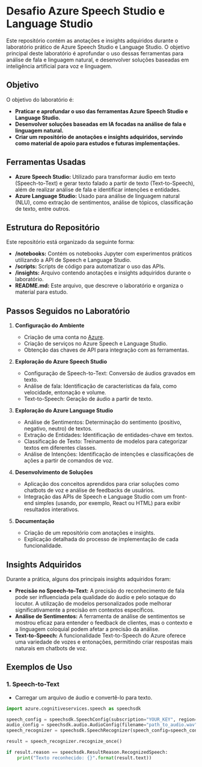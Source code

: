 # Desafio Azure Speech Studio e Language Studio

Este repositório contém as anotações e insights adquiridos durante o laboratório prático de Azure Speech Studio e Language Studio. O objetivo principal deste laboratório é aprofundar o uso dessas ferramentas para análise de fala e linguagem natural, e desenvolver soluções baseadas em inteligência artificial para voz e linguagem.

## Objetivo

O objetivo do laboratório é:

- **Praticar e aprofundar o uso das ferramentas Azure Speech Studio e Language Studio.**
- **Desenvolver soluções baseadas em IA focadas na análise de fala e linguagem natural.**
- **Criar um repositório de anotações e insights adquiridos, servindo como material de apoio para estudos e futuras implementações.**

## Ferramentas Usadas

- **Azure Speech Studio:** Utilizado para transformar áudio em texto (Speech-to-Text) e gerar texto falado a partir de texto (Text-to-Speech), além de realizar análise de fala e identificar intenções e entidades.
- **Azure Language Studio:** Usado para análise de linguagem natural (NLU), como extração de sentimentos, análise de tópicos, classificação de texto, entre outros.

## Estrutura do Repositório

Este repositório está organizado da seguinte forma:

- **/notebooks:** Contém os notebooks Jupyter com experimentos práticos utilizando a API de Speech e Language Studio.
- **/scripts:** Scripts de código para automatizar o uso das APIs.
- **/insights:** Arquivo contendo anotações e insights adquiridos durante o laboratório.
- **README.md:** Este arquivo, que descreve o laboratório e organiza o material para estudo.

## Passos Seguidos no Laboratório

1. **Configuração do Ambiente**
   - Criação de uma conta no [Azure](https://azure.microsoft.com/).
   - Criação de serviços no Azure Speech e Language Studio.
   - Obtenção das chaves de API para integração com as ferramentas.

2. **Exploração do Azure Speech Studio**
   - Configuração de Speech-to-Text: Conversão de áudios gravados em texto.
   - Análise de fala: Identificação de características da fala, como velocidade, entonação e volume.
   - Text-to-Speech: Geração de áudio a partir de texto.

3. **Exploração do Azure Language Studio**
   - Análise de Sentimentos: Determinação do sentimento (positivo, negativo, neutro) de textos.
   - Extração de Entidades: Identificação de entidades-chave em textos.
   - Classificação de Texto: Treinamento de modelos para categorizar textos em diferentes classes.
   - Análise de Intenções: Identificação de intenções e classificações de ações a partir de comandos de voz.

4. **Desenvolvimento de Soluções**
   - Aplicação dos conceitos aprendidos para criar soluções como chatbots de voz e análise de feedbacks de usuários.
   - Integração das APIs de Speech e Language Studio com um front-end simples (usando, por exemplo, React ou HTML) para exibir resultados interativos.

5. **Documentação**
   - Criação de um repositório com anotações e insights.
   - Explicação detalhada do processo de implementação de cada funcionalidade.

## Insights Adquiridos

Durante a prática, alguns dos principais insights adquiridos foram:

- **Precisão no Speech-to-Text:** A precisão do reconhecimento de fala pode ser influenciada pela qualidade do áudio e pelo sotaque do locutor. A utilização de modelos personalizados pode melhorar significativamente a precisão em contextos específicos.
- **Análise de Sentimentos:** A ferramenta de análise de sentimentos se mostrou eficaz para entender o feedback de clientes, mas o contexto e a linguagem coloquial podem afetar a precisão da análise.
- **Text-to-Speech:** A funcionalidade Text-to-Speech do Azure oferece uma variedade de vozes e entonações, permitindo criar respostas mais naturais em chatbots de voz.

## Exemplos de Uso

### 1. **Speech-to-Text**
   - Carregar um arquivo de áudio e convertê-lo para texto.
   
   ```python
   import azure.cognitiveservices.speech as speechsdk
   
   speech_config = speechsdk.SpeechConfig(subscription="YOUR_KEY", region="YOUR_REGION")
   audio_config = speechsdk.audio.AudioConfig(filename="path_to_audio.wav")
   speech_recognizer = speechsdk.SpeechRecognizer(speech_config=speech_config, audio_config=audio_config)
   
   result = speech_recognizer.recognize_once()
   
   if result.reason == speechsdk.ResultReason.RecognizedSpeech:
       print("Texto reconhecido: {}".format(result.text))
